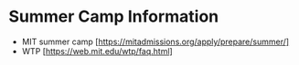 # Summer Camp Information
- MIT summer camp [https://mitadmissions.org/apply/prepare/summer/]
- WTP [https://web.mit.edu/wtp/faq.html]
